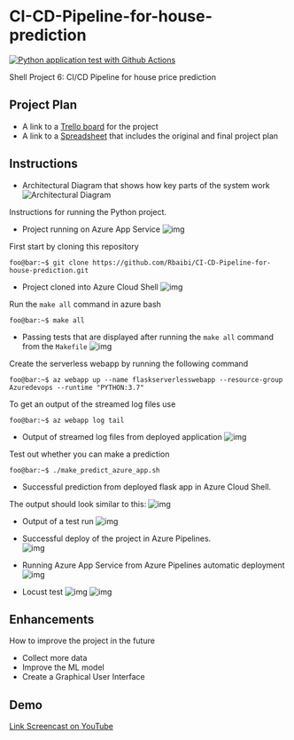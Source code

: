 # CI-CD-Pipeline-for-house-prediction
[![Python application test with Github Actions](https://github.com/Rbaibi/CI-CD-Pipeline-for-house-prediction/actions/workflows/pythonapp.yml/badge.svg)](https://github.com/Rbaibi/CI-CD-Pipeline-for-house-prediction/actions/workflows/pythonapp.yml)

Shell Project 6: CI/CD Pipeline for house price prediction

## Project Plan

* A link to a [Trello board](https://trello.com/b/iabbTYwG/ci-cd-flask-azure-web-app) for the project
* A link to a [Spreadsheet](https://docs.google.com/spreadsheets/d/1cYg9aeNhqRpSTXk2ArI2On4Emg_dwG5LRVx6bBLDWrE/edit?usp=sharing) that includes the original and final project plan

## Instructions
  
* Architectural Diagram that shows how key parts of the system work
![Architectural Diagram ](https://raw.githubusercontent.com/Rbaibi/CI-CD-Pipeline-for-house-prediction/main/Screenshots/Architectural%20Overview.png)


Instructions for running the Python project.

* Project running on Azure App Service
![img](https://raw.githubusercontent.com/Rbaibi/CI-CD-Pipeline-for-house-prediction/main/Screenshots/Screenshot4%20showing%20Azure%20App%20Service.png)

First start by cloning this repository

```console
foo@bar:~$ git clone https://github.com/Rbaibi/CI-CD-Pipeline-for-house-prediction.git
```

* Project cloned into Azure Cloud Shell
![img](https://raw.githubusercontent.com/Rbaibi/CI-CD-Pipeline-for-house-prediction/main/Screenshots/Screenshot1%20showing%20project%20cloned%20into%20Azure%20Cloud%20Shell.png)

Run the `make all` command in azure bash

```console
foo@bar:~$ make all
```

* Passing tests that are displayed after running the `make all` command from the `Makefile`
![img](https://raw.githubusercontent.com/Rbaibi/CI-CD-Pipeline-for-house-prediction/main/Screenshots/Screenshot2%20showing%20the%20passing%20test.png)

Create the serverless webapp by running the following command

```console
foo@bar:~$ az webapp up --name flaskserverlesswebapp --resource-group Azuredevops --runtime "PYTHON:3.7"
```

To get an output of the streamed log files use

```console
foo@bar:~$ az webapp log tail
```

* Output of streamed log files from deployed application
![img](https://raw.githubusercontent.com/Rbaibi/CI-CD-Pipeline-for-house-prediction/main/Screenshots/log.png)


Test out whether you can make a prediction

```console
foo@bar:~$ ./make_predict_azure_app.sh 
```

* Successful prediction from deployed flask app in Azure Cloud Shell. 

The output should look similar to this:
![img](https://raw.githubusercontent.com/Rbaibi/CI-CD-Pipeline-for-house-prediction/main/Screenshots/Screenshot5%20showing%20a%20successful%20prediction%20in%20Azure%20Cloud%20Shell.png)


* Output of a test run
![img](https://raw.githubusercontent.com/Rbaibi/CI-CD-Pipeline-for-house-prediction/main/Screenshots/Screenshot3%20showing%20passing%20GitHub%20Actions%20build.png)


* Successful deploy of the project in Azure Pipelines.  
![img](https://raw.githubusercontent.com/Rbaibi/CI-CD-Pipeline-for-house-prediction/main/Screenshots/Screenshot6.3%20showing%20a%20successful%20run%20of%20the%20project%20in%20Azure%20Pipelines.png)


* Running Azure App Service from Azure Pipelines automatic deployment
![img](https://raw.githubusercontent.com/Rbaibi/CI-CD-Pipeline-for-house-prediction/main/Screenshots/Screenshot6.1%20showing%20a%20successful%20run%20of%20the%20project%20in%20Azure%20Pipelines.png)




* Locust test
![img](https://raw.githubusercontent.com/Rbaibi/CI-CD-Pipeline-for-house-prediction/main/Screenshots/Screenshot7.2%20locust%20test.png)
![img](https://raw.githubusercontent.com/Rbaibi/CI-CD-Pipeline-for-house-prediction/main/Screenshots/Screenshot7.1%20locust%20test.png)



## Enhancements

How to improve the project in the future
* Collect more data
* Improve the ML model
* Create a Graphical User Interface


## Demo 

[Link Screencast on YouTube](https://youtu.be/v_PPYqLCXVs)


